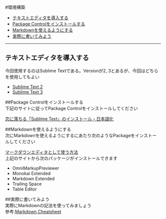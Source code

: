 #環境構築

- [テキストエディタを導入する](#p1)
- [Package Controlをインストールする](#p2)
- [Markdownを使えるようにする](#p3)
- [実際に書いてみよう](#p4)

***


## <a id="#p1"></a> テキストエディタを導入する  
今回使用するのはSublime Textである。Versionが2, 3とあるが、今回はどちらを使用してもよい  

- [Sublime Text 2](http://www.sublimetext.com/2)
- [Sublime Text 3](http://www.sublimetext.com/3)

##<a id="#p2"></a>Package Controlをインストールする  
下記のサイトに従ってPackage Controlをインストールしてください  

[恋に落ちる「Sublime Text」のインストール・日本語化](http://webmem.hatenablog.com/entry/sublime-text)

##<a id="#p3"></a>Markdownを使えるようにする  
次にMarkdownを使えるようにするにあたり次のようなPackageをインストールしてください  

[マークダウンエディタとして使う方法](http://futago-life.com/sublime-text3-wiki/how-to/markdown)  
	上記のサイトから次のパッケージがインストールできます  

- OmniMarkupPreviewer  
- Monokai Extended  
- Markdown Extended  
- Trailing Space  
- Table Editor  

##<a id="#p4"></a>実際に書いてみよう  
実際にMarkdownの記法を使ってみましょう  
参考:[Markdown Cheatsheet](https://github.com/adam-p/markdown-here/wiki/Markdown-Cheatsheet#headers)  